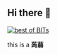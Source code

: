 ## Hi there 👋

<!--
**legendundery/legendundery** is a ✨ _special_ ✨ repository because its `README.md` (this file) appears on your GitHub profile.

Here are some ideas to get you started:

- 🔭 I’m currently working on ...
- 🌱 I’m currently learning ...
- 👯 I’m looking to collaborate on ...
- 🤔 I’m looking for help with ...
- 💬 Ask me about ...
- 📫 How to reach me: ...
- 😄 Pronouns: ...
- ⚡ Fun fact: ...
-->

<a href="https://github.com/YDX-2147483647/best-of-bits"><img src="https://camo.githubusercontent.com/28cdabf144da9e71bb1fb371a1d5f292eb9437f8814857eb77677e907980986f/68747470733a2f2f696d672e736869656c64732e696f2f656e64706f696e743f75726c3d68747470733a2f2f7261772e67697468756275736572636f6e74656e742e636f6d2f5944582d323134373438333634372f626573742d6f662d626974732f6d61696e2f636f6e6669672f62616467652f76312e6a736f6e" alt="best of BITs" data-canonical-src="https://img.shields.io/endpoint?url=https://raw.githubusercontent.com/YDX-2147483647/best-of-bits/main/config/badge/v1.json" style="max-width: 100%;"></a>

this is a **蒟蒻**
